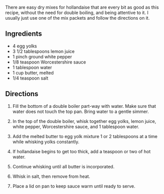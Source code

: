 <div id="wikitext">

There are easy dry mixes for hollandaise that are every bit as good as
this recipe, without the need for double boiling, and being attentive to
it. I usually just use one of the mix packets and follow the directions
on it.

<span id="ingredients"></span>

Ingredients
-----------

-   4 egg yolks
-   3 1/2 tablespoons lemon juice
-   1 pinch ground white pepper
-   1/8 teaspoon Worcestershire sauce
-   1 tablespoon water
-   1 cup butter, melted
-   1/4 teaspoon salt

<span id="directions"></span>

Directions
----------

1.  Fill the bottom of a double boiler part-way with water. Make sure
    that water does not touch the top pan. Bring water to a gentle
    simmer.
    <div class="vspace">

    </div>

2.  In the top of the double boiler, whisk together egg yolks, lemon
    juice, white pepper, Worcestershire sauce, and 1 tablespoon water.
    <div class="vspace">

    </div>

3.  Add the melted butter to egg yolk mixture 1 or 2 tablespoons at a
    time while whisking yolks constantly.
    <div class="vspace">

    </div>

4.  If hollandaise begins to get too thick, add a teaspoon or two of hot
    water.
    <div class="vspace">

    </div>

5.  Continue whisking until all butter is incorporated.
    <div class="vspace">

    </div>

6.  Whisk in salt, then remove from heat.
    <div class="vspace">

    </div>

7.  Place a lid on pan to keep sauce warm until ready to serve.

<div class="vspace">

</div>

<div style="display: none;">

Summary:Hollandaise is fabulous sauce to go with eggs, asparagus, and
other things that can take a little zip Parent:(Recipes.)Sauces <span
class="wikiword">[IncludeMe](http://wiki.tamouse.org?n=Recipes.IncludeMe?action=edit)[?](http://wiki.tamouse.org?n=Recipes.IncludeMe?action=edit)</span>:[Recipes.Sauces](http://wiki.tamouse.org?n=Recipes.Sauces?action=print)
[Tags:sauces](templatessauces), hollandaise
Categories:[Sauces](http://wiki.tamouse.org?n=Category.Sauces) Source:

</div>

<div class="vspace">

</div>

</div>
